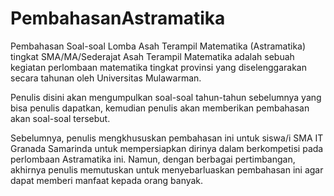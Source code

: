 # PembahasanAstramatika
Pembahasan Soal-soal Lomba Asah Terampil Matematika (Astramatika) tingkat SMA/MA/Sederajat
Asah Terampil Matematika adalah sebuah kegiatan perlombaan matematika tingkat provinsi yang diselenggarakan secara tahunan oleh Universitas Mulawarman.

Penulis disini akan mengumpulkan soal-soal tahun-tahun sebelumnya yang bisa penulis dapatkan, kemudian penulis akan memberikan pembahasan akan soal-soal tersebut.

Sebelumnya, penulis mengkhususkan pembahasan ini untuk siswa/i SMA IT Granada Samarinda untuk mempersiapkan dirinya dalam berkompetisi pada perlombaan Astramatika ini. Namun, dengan berbagai pertimbangan, akhirnya penulis memutuskan untuk menyebarluaskan pembahasan ini agar dapat memberi manfaat kepada orang banyak.
